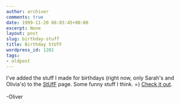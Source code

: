 ```yaml
---
author: archiver
comments: true
date: 1999-11-20 06:03:45+00:00
excerpt: None
layout: post
slug: birthday-stuff
title: Birthday StUfF
wordpress_id: 1281
tags:
- oldpost
---
```


I've added the stuff I made for birthdays (right now, only Sarah's and Olivia's) to the <a href="http://www.oliverweb.com/stuff/index.shtml">StUfF</a> page. Some funny stuff I think. =) <a href="http://www.oliverweb.com/stuff/index.shtml">Check it out</a>.<br /><br />-Oliver